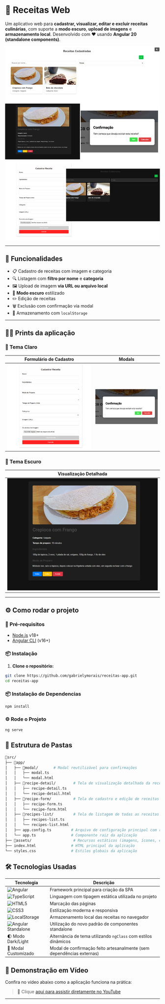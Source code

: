 # 📖 Receitas Web

Um aplicativo web para **cadastrar, visualizar, editar e excluir receitas culinárias**, com suporte a **modo escuro**, **upload de imagens** e **armazenamento local**. Desenvolvido com ❤️ usando **Angular 20 (standalone components)**.

![Banner](./src/assets/banner.png) <!-- Coloque aqui uma imagem geral da aplicação -->

---

## 🚀 Funcionalidades

- 📋 Cadastro de receitas com imagem e categoria  
- 🔍 Listagem com **filtro por nome** e **categoria**  
- 🖼️ Upload de imagem **via URL ou arquivo local**
- 🌙 **Modo escuro** estilizado  
- ✏️ Edição de receitas  
- 🗑️ Exclusão com confirmação via modal  
- 💾 Armazenamento com `localStorage`

---

## 🧑‍🍳 Prints da aplicação

### 🌅 Tema Claro

 | Formulário de Cadastro | Modals  |
------------------------|------------------------|
| ![Cadastro](./src/assets/formlight.png) |![Cadastro](./src/assets/modal.png) |

### 🌙 Tema Escuro

| Visualização Detalhada | 
|------------------------|
| ![Detalhes](./src/assets/detaildark.png) |

---

## ⚙️ Como rodar o projeto

### 🔧 Pré-requisitos

- [Node.js](https://nodejs.org/) v18+  
- [Angular CLI](https://angular.io/cli) (v16+)

### 📦 Instalação

1. **Clone o repositório:**

```bash
git clone https://github.com/gabrielymorais/receitas-app.git
cd receitas-app
```
### 📦 Instalação de Dependencias
```bash
npm install
```

### ⚙️ Rode o Projeto
```bash
ng serve
```

## 📁 Estrutura de Pastas

```bash
📁src/
├── 📁app/
│   ├── 📁modal/       # Modal reutilizável para confirmações
│   │   ├── modal.ts
│   │   └── modal.html
│   ├── 📁recipe-detail/        # Tela de visualização detalhada da receita
│   │   ├── recipe-detail.ts
│   │   └── recipe-detail.html
│   ├── 📁recipe-form/          # Tela de cadastro e edição de receitas
│   │   ├── recipe-form.ts
│   │   └── recipe-form.html
│   ├── 📁recipes-list/         # Tela de listagem de todas as receitas
│   │   ├── recipes-list.ts
│   │   └── recipes-list.html
│   ├── app.config.ts         # Arquivo de configuração principal com rotas
│   └── app.ts                # Componente raiz da aplicação
├── 📁assets/                   # Recursos estáticos (imagens, ícones, etc)
├── index.html                # HTML principal da aplicação
└── styles.css                # Estilos globais da aplicação
```


## 🛠️ Tecnologias Usadas

| Tecnologia            | Descrição                                                                 |
|------------------------|---------------------------------------------------------------------------|
| ![Angular](https://img.shields.io/badge/Angular-DD0031?style=for-the-badge&logo=angular&logoColor=white) | Framework principal para criação da SPA |
| ![TypeScript](https://img.shields.io/badge/TypeScript-3178C6?style=for-the-badge&logo=typescript&logoColor=white) | Linguagem com tipagem estática utilizada no projeto |
| ![HTML5](https://img.shields.io/badge/HTML5-E34F26?style=for-the-badge&logo=html5&logoColor=white) | Marcação das páginas |
| ![CSS3](https://img.shields.io/badge/CSS3-1572B6?style=for-the-badge&logo=css3&logoColor=white) | Estilização moderna e responsiva |
| ![LocalStorage](https://img.shields.io/badge/LocalStorage-yellow?style=for-the-badge) | Armazenamento local das receitas no navegador |
| ![Angular Standalone](https://img.shields.io/badge/Standalone%20Components-20.0.0-blueviolet?style=for-the-badge) | Utilização do novo padrão de componentes standalone |
| 🌓 Modo Dark/Light    | Alternância de tema utilizando `ngClass` com estilos dinâmicos             |
| 💬 Modal Customizado  | Modal de confirmação feito artesanalmente (sem dependências externas)      |


## 🎥 Demonstração em Vídeo

Confira no vídeo abaixo como a aplicação funciona na prática:

> 🔗 Clique [aqui para assistir diretamente no YouTube](https://youtu.be/atSxz8aOEKI)

---


